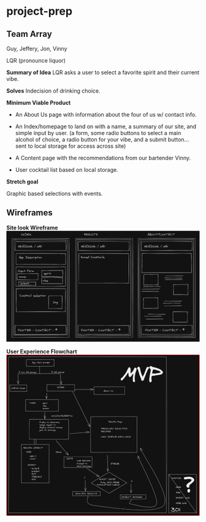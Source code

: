 # project-prep

## Team Array ##

Guy, Jeffery, Jon, Vinny

LQR (pronounce liquor)

**Summary of Idea** LQR asks a user to select a favorite spirit and their current vibe.

**Solves** Indecision of drinking choice.

**Minimum Viable Product**

* An About Us page with information about the four of us w/ contact info.

* An Index/homepage to land on with a name, a summary of our site, and simple input by user. (a form, some radio buttons to select a main alcohol of choice, a radio button for your vibe, and a submit button... sent to local storage for access across site)

* A Content page with the recommendations from our bartender Vinny.

* User cocktail list based on local storage.

**Stretch goal**

Graphic based selections with events.

## Wireframes

**Site look Wireframe**
![HTML look wireframe](img/2022-04-25%20(3).png)

**User Experience Flowchart**
![Flowchart wireframe](/img/Screenshot%202022-04-25%20122052.png)
